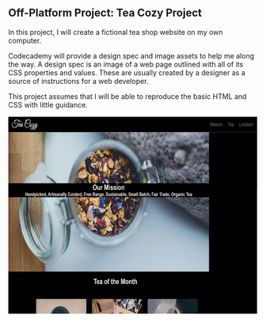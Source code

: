 <h2>Off-Platform Project: Tea Cozy Project</h2>
  <p>In this project, I will create a fictional tea shop website on my own computer.

Codecademy will provide a design spec and image assets to help me along the way. A design spec is an image of a web page outlined with all of its CSS properties and values. 
These are usually created by a designer as a source of instructions for a web developer.</p> 
 <p>This project assumes that I will be able to reproduce the basic HTML and CSS with little guidance.</p>
    
    
 <img src="teaCozySnapshot.JPG" alt="" height=400px width=auto>
